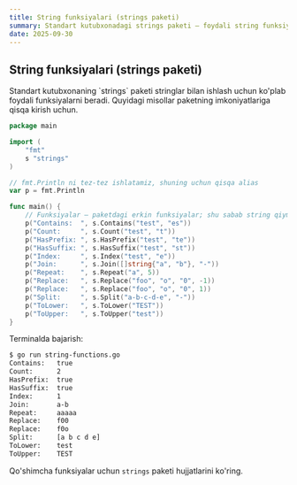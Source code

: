 ```yaml
---
title: String funksiyalari (strings paketi)
summary: Standart kutubxonadagi strings paketi — foydali string funksiyalariga qisqa kirish.
date: 2025-09-30
---
```


## String funksiyalari (strings paketi)

<div class="my-md-content">
Standart kutubxonaning `strings` paketi stringlar bilan ishlash uchun ko'plab foydali funksiyalarni beradi. Quyidagi misollar paketning imkoniyatlariga qisqa kirish uchun.

```go
package main

import (
    "fmt"
    s "strings"
)

// fmt.Println ni tez-tez ishlatamiz, shuning uchun qisqa alias
var p = fmt.Println

func main() {
    // Funksiyalar — paketdagi erkin funksiyalar; shu sabab string qiymat birinchi argument bo'lib uzatiladi
    p("Contains:  ", s.Contains("test", "es"))
    p("Count:     ", s.Count("test", "t"))
    p("HasPrefix: ", s.HasPrefix("test", "te"))
    p("HasSuffix: ", s.HasSuffix("test", "st"))
    p("Index:     ", s.Index("test", "e"))
    p("Join:      ", s.Join([]string{"a", "b"}, "-"))
    p("Repeat:    ", s.Repeat("a", 5))
    p("Replace:   ", s.Replace("foo", "o", "0", -1))
    p("Replace:   ", s.Replace("foo", "o", "0", 1))
    p("Split:     ", s.Split("a-b-c-d-e", "-"))
    p("ToLower:   ", s.ToLower("TEST"))
    p("ToUpper:   ", s.ToUpper("test"))
}
```

Terminalda bajarish:
```bash
$ go run string-functions.go
Contains:   true
Count:      2
HasPrefix:  true
HasSuffix:  true
Index:      1
Join:       a-b
Repeat:     aaaaa
Replace:    f00
Replace:    f0o
Split:      [a b c d e]
ToLower:    test
ToUpper:    TEST
```

Qo'shimcha funksiyalar uchun `strings` paketi hujjatlarini ko'ring.
</div>
